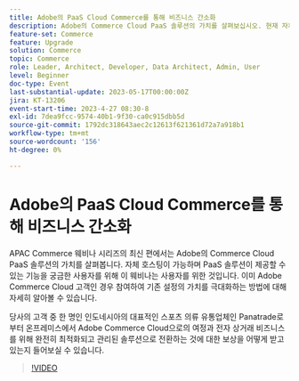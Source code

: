 ```yaml
---
title: Adobe의 PaaS Cloud Commerce를 통해 비즈니스 간소화
description: Adobe의 Commerce Cloud PaaS 솔루션의 가치를 살펴보십시오. 현재 자체 호스팅 중이며 PaaS 솔루션이 제공할 수 있는 기능이 궁금한 사용자를 위해 이 웨비나를 제공합니다.
feature-set: Commerce
feature: Upgrade
solution: Commerce
topic: Commerce
role: Leader, Architect, Developer, Data Architect, Admin, User
level: Beginner
doc-type: Event
last-substantial-update: 2023-05-17T00:00:00Z
jira: KT-13206
event-start-time: 2023-4-27 08:30-8
exl-id: 7dea9fcc-9574-40b1-9f30-ca0c915dbb5d
source-git-commit: 1792dc318643aec2c12613f621361d72a7a918b1
workflow-type: tm+mt
source-wordcount: '156'
ht-degree: 0%

---
```


# Adobe의 PaaS Cloud Commerce를 통해 비즈니스 간소화

APAC Commerce 웨비나 시리즈의 최신 편에서는 Adobe의 Commerce Cloud PaaS 솔루션의 가치를 살펴봅니다. 자체 호스팅이 가능하며 PaaS 솔루션이 제공할 수 있는 기능을 궁금한 사용자를 위해 이 웨비나는 사용자를 위한 것입니다. 이미 Adobe Commerce Cloud 고객인 경우 참여하여 기존 설정의 가치를 극대화하는 방법에 대해 자세히 알아볼 수 있습니다.

당사의 고객 중 한 명인 인도네시아의 대표적인 스포츠 의류 유통업체인 Panatrade로부터 온프레미스에서 Adobe Commerce Cloud으로의 여정과 전자 상거래 비즈니스를 위해 완전히 최적화되고 관리된 솔루션으로 전환하는 것에 대한 보상을 어떻게 받고 있는지 들어보실 수 있습니다.

>[!VIDEO](https://video.tv.adobe.com/v/3419132/?learn=on)
